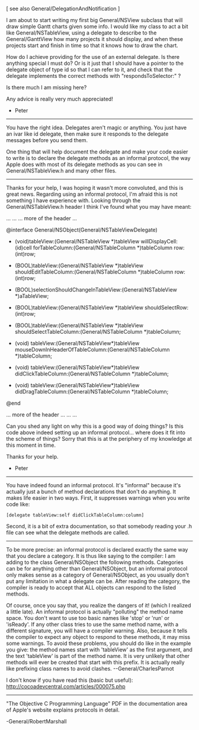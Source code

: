 [ see also General/DelegationAndNotification ]

I am about to start writing my first big General/NSView subclass that will draw simple Gantt charts given some info. I would like my class to act a bit like General/NSTableView, using a delegate to describe to the General/GanttView how many projects it should display, and when these projects start and finish in time so that it knows how to draw the chart.

How do I achieve providing for the use of an external delegate. Is there anything special I must do? Or is it just that I should have a pointer to the delegate object of type id so that I can refer to it, and check that the delegate implements the correct methods with "respondsToSelector:" ?

Is there much I am missing here?

Any advice is really very much appreciated!

- Peter

----

You have the right idea. Delegates aren't magic or anything. You just have an ivar like     id delegate, then make sure it responds to the delegate messages before you send them.

One thing that will help document the delegate and make your code easier to write is to declare the delegate methods as an informal protocol, the way Apple does with most of its delegate methods as you can see in General/NSTableView.h and many other files.

----

Thanks for your help, I was hoping it wasn't more convoluted, and this is great news. Regarding using an informal protocol, I'm afraid this is not something I have experience with. Looking through the General/NSTableView.h header I think I've found what you may have meant:

    

...
...
... more of the header ...

@interface General/NSObject(General/NSTableViewDelegate)

- (void)tableView:(General/NSTableView *)tableView willDisplayCell:(id)cell forTableColumn:(General/NSTableColumn *)tableColumn row:(int)row;
- (BOOL)tableView:(General/NSTableView *)tableView shouldEditTableColumn:(General/NSTableColumn *)tableColumn row:(int)row;
- (BOOL)selectionShouldChangeInTableView:(General/NSTableView *)aTableView;
- (BOOL)tableView:(General/NSTableView *)tableView shouldSelectRow:(int)row;
- (BOOL)tableView:(General/NSTableView *)tableView shouldSelectTableColumn:(General/NSTableColumn *)tableColumn;

- (void) tableView:(General/NSTableView*)tableView mouseDownInHeaderOfTableColumn:(General/NSTableColumn *)tableColumn;
- (void) tableView:(General/NSTableView*)tableView didClickTableColumn:(General/NSTableColumn *)tableColumn;
- (void) tableView:(General/NSTableView*)tableView didDragTableColumn:(General/NSTableColumn *)tableColumn;

@end

... more of the header ...
...
...



Can you shed any light on why this is a good way of doing things? Is this code above indeed setting up an informal protocol... where does it fit into the scheme of things? Sorry that this is at the periphery of my knowledge at this moment in time.

Thanks for your help.

- Peter

----

You have indeed found an informal protocol. It's "informal" because it's actually just a bunch of method declarations that don't do anything. It makes life easier in two ways. First, it suppresses warnings when you write code like:

    [delegate tableView:self didClickTableColumn:column]

Second, it is a bit of extra documentation, so that somebody reading your .h file can see what the delegate methods are called.

----
To be more precise: an informal protocol is declared exactly the same way that you declare a category. It is thus like saying to the compiler: I am adding to the class     General/NSObject the following methods.
Categories can be for anything other than     General/NSObject, but an informal protocol only makes sense as a category of     General/NSObject, as you usually don't put any limitation in what a delegate can be.
After reading the category, the compiler is ready to accept that ALL objects can respond to the listed methods.

Of course, once you say that, you realize the dangers of it!  (which I realized a little late). An informal protocol is actually "polluting" the method name space. You don't want to use too basic names  like 'stop' or 'run' or 'isReady'. If any other class tries to use the same method name, with a different signature, you will have a compiler warning. Also, because it tells the compiler to expect any object to respond to these methods, it may miss some warnings. To avoid these problems, you should do like in the example you give: the method names start with 'tableView' as the first argument, and the text 'tableView' is part of the method name. It is very unlikely that other methods will ever be created that start with this prefix. It is actually really like prefixing class names to avoid clashes. --General/CharlesParnot

I don't know if you have read this (basic but useful):
http://cocoadevcentral.com/articles/000075.php

----

"The Objective C Programming Language" PDF in the documentation area of Apple's website explains protocols in detail.

-General/RobertMarshall